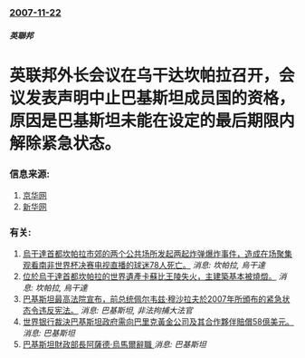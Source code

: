 ### [2007-11-22](/news/2007/11/22/index.md)

##### 英聯邦
# 英联邦外长会议在乌干达坎帕拉召开，会议发表声明中止巴基斯坦成员国的资格，原因是巴基斯坦未能在设定的最后期限内解除紧急状态。




### 信息来源:

1. [京华网](https://web.archive.org/web/20071125145513/http://world.jinghua.cn/c/200711/23/n572364.shtml)
2. [新华网](http://news.xinhuanet.com/newscenter/2007-11/23/content_7131660.htm)

### 有关:

1. [ 烏干達首都坎帕拉市郊的两个公共场所发起两起炸弹爆炸事件，造成在场聚集观看南非世界杯决赛电视直播的球迷78人死亡。](/news/2010/07/11/烏干達首都坎帕拉市郊的两个公共场所发起两起炸弹爆炸事件-造成在场聚集观看南非世界杯决赛电视直播的球迷78人死亡.md) _消息: 坎帕拉, 烏干達_
2. [ 位於烏干達首都坎帕拉的世界遺產卡蘇比王陵失火，主建築基本被燒燬。](/news/2010/03/16/位於烏干達首都坎帕拉的世界遺產卡蘇比王陵失火-主建築基本被燒燬.md) _消息: 坎帕拉, 烏干達_
3. [巴基斯坦最高法院宣布，前总统佩尔韦兹·穆沙拉夫於2007年所頒布的紧急状态令违反宪法。](/news/2009/07/31/巴基斯坦最高法院宣布-前总统佩尔韦兹-穆沙拉夫於2007年所頒布的紧急状态令违反宪法.md) _消息: 巴基斯坦, 非法拘捕大法官_
4. [世界银行裁決巴基斯坦政府需向巴里克黃金公司及其合作夥伴賠償58億美元。 ](/news/2019/07/15/世界银行裁決巴基斯坦政府需向巴里克黃金公司及其合作夥伴賠償58億美元.md) _消息: 巴基斯坦_
5. [巴基斯坦財政部長阿薩德·烏馬爾辭職 ](/news/2019/04/18/巴基斯坦財政部長阿薩德-烏馬爾辭職.md) _消息: 巴基斯坦_
